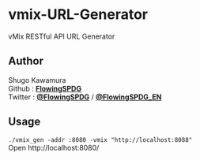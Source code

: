 # vmix-URL-Generator
vMix RESTful API URL Generator

## Author
Shugo Kawamura  
Github : [**FlowingSPDG**](http://github.com/FlowingSPDG)  
Twitter : [**@FlowingSPDG**](http://twitter.com/FlowingSPDG) / [**@FlowingSPDG_EN**](http://twitter.com/FlowingSPDG_EN)

## Usage
``./vmix_gen -addr :8080 -vmix "http://localhost:8088" ``  
Open http://localhost:8080/
